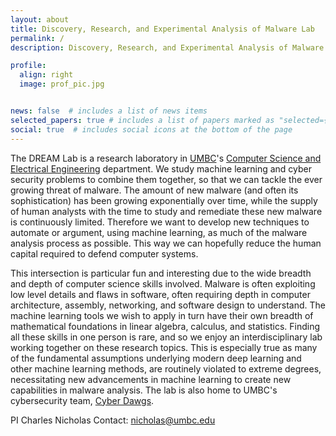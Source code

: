 ```yaml
---
layout: about
title: Discovery, Research, and Experimental Analysis of Malware Lab
permalink: /
description: Discovery, Research, and Experimental Analysis of Malware

profile:
  align: right
  image: prof_pic.jpg


news: false  # includes a list of news items
selected_papers: true # includes a list of papers marked as "selected={true}"
social: true  # includes social icons at the bottom of the page
---
```


The DREAM Lab is a research laboratory in [UMBC](www.umbc.edu)'s [Computer Science and Electrical Engineering](www.csee.umbc.edu/) department. We study machine learning and cyber security problems to combine them together, so that we can tackle the ever growing threat of malware. The amount of new malware (and often its sophistication) has been growing exponentially over time, while the supply of human analysts with the time to study and remediate these new malware is continuously limited. Therefore we want to develop new techniques to automate or argument, using machine learning, as much of the malware analysis process as possible. This way we can hopefully reduce the human capital required to defend computer systems. 

This intersection is particular fun and interesting due to the wide breadth and depth of computer science skills involved. Malware is often exploiting low level details and flaws in software, often requiring depth in computer architecture, assembly, networking, and software design to understand. The machine learning tools we wish to apply in turn have their own breadth of mathematical foundations in linear algebra, calculus, and statistics. Finding all these skills in one person is rare, and so we enjoy an interdisciplinary lab working together on these research topics. This is especially true as many of the fundamental assumptions underlying modern deep learning and other machine learning methods, are routinely violated to extreme degrees, necessitating new advancements in machine learning to create new capabilities in malware analysis. The lab is also home to UMBC's cybersecurity team, [Cyber Dawgs](https://umbccd.umbc.edu).


PI Charles Nicholas Contact: <a href="mailto:nicholas@umbc.edu">nicholas@umbc.edu</a>


